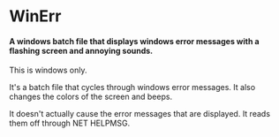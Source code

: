 # WinErr
#### A windows batch file that displays windows error messages with a flashing screen and annoying sounds.

This is windows only.

It's a batch file that cycles through windows error messages. It also changes the colors of the screen and beeps.

It doesn't actually cause the error messages that are displayed. It reads them off through NET HELPMSG.
